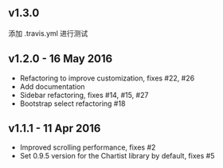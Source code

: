 v1.3.0
----------------------
添加 .travis.yml 进行测试

v1.2.0 - 16 May 2016
--------------------
- Refactoring to improve customization, fixes #22, #26
- Add documentation
- Sidebar refactoring, fixes #14, #15, #27
- Bootstrap select refactoring #18

v1.1.1 - 11 Apr 2016
--------------------
- Improved scrolling performance, fixes #2
- Set 0.9.5 version for the Chartist library by default, fixes #5
